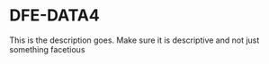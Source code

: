 # DFE-DATA4
This is the description goes. Make  sure it is descriptive and not just something facetious
